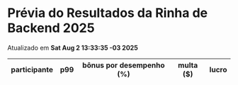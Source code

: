 # Prévia do Resultados da Rinha de Backend 2025
Atualizado em **Sat Aug  2 13:33:35 -03 2025**


| participante | p99 | bônus por desempenho (%) | multa ($) | lucro |
| -- | -- | -- | -- | -- |
